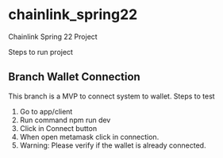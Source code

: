 # chainlink_spring22
Chainlink Spring 22 Project

Steps to run project 

## Branch Wallet Connection 
This branch is a MVP to connect system to wallet. 
Steps to test
1. Go to app/client
2. Run command npm run dev 
3. Click in Connect button 
4. When open metamask click in connection. 
5. Warning: Please verify if the wallet is already connected. 

